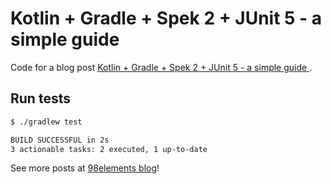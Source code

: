 # Kotlin + Gradle + Spek 2 + JUnit 5 - a simple guide 

Code for a blog post [Kotlin + Gradle + Spek 2 + JUnit 5 - a simple guide ](https://blog.98elements.com/kotlin-gradle-spek-2-junit-5).

## Run tests

```bash
$ ./gradlew test

BUILD SUCCESSFUL in 2s
3 actionable tasks: 2 executed, 1 up-to-date
```

See more posts at [98elements blog](https://98elements.com/blog)!
